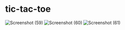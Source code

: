 # tic-tac-toe
![Screenshot (59)](https://user-images.githubusercontent.com/74052369/127849523-9a0af903-bee0-451d-b147-1d6e5480f21a.png)
![Screenshot (60)](https://user-images.githubusercontent.com/74052369/127849540-75acb68e-524e-474d-b787-6a2cabb02541.png)
![Screenshot (61)](https://user-images.githubusercontent.com/74052369/127849549-180aa8e7-0c1b-455b-9df8-8610e0005f21.png)
